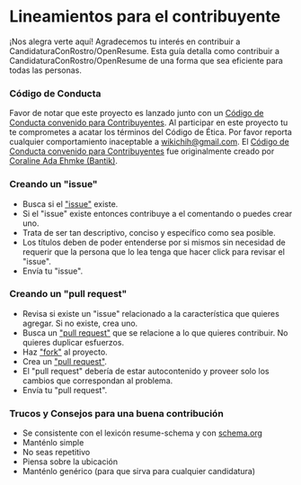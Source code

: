# Lineamientos para el contribuyente

¡Nos alegra verte aquí! Agradecemos tu interés en contribuir a CandidaturaConRostro/OpenResume. Esta guía detalla como contribuir a CandidaturaConRostro/OpenResume de una forma que sea eficiente para todas las personas.

### Código de Conducta

Favor de notar que este proyecto es lanzado junto con un [Código de Conducta convenido para Contribuyentes](CODIGO_DE_CONDUCTA.md). Al participar en este proyecto tu te comprometes a acatar los términos del Código de Ética.  Por favor reporta cualquier comportamiento inaceptable a [wikichih@gmail.com](wikichih@gmail.com). El [Código de Conducta convenido para Contribuyentes](https://github.com/Bantik/contributor_covenant) fue originalmente creado por [Coraline Ada Ehmke (Bantik)](https://github.com/Bantik).

### Creando un "issue"

* Busca si el  ["issue"](https://github.com/renemoreno/CandidaturaConRostro/issues) existe.
* Si el "issue" existe entonces contribuye a el comentando o puedes crear uno.
* Trata de ser tan descriptivo, conciso y específico como sea posible.
* Los títulos deben de poder entenderse por si mismos sin necesidad de requerir que la persona que lo lea tenga que hacer click para revisar el "issue".
* Envía tu "issue".

### Creando un "pull request"

* Revisa si existe un "issue" relacionado a la característica que quieres agregar. Si no existe, crea uno.
* Busca un ["pull request"](https://github.com/renemoreno/CandidaturaConRostro/pulls) que se relacione a lo que quieres contribuir. No quieres duplicar esfuerzos.
* Haz ["fork"](https://help.github.com/articles/fork-a-repo/) al proyecto.
* Crea un ["pull request"](https://help.github.com/articles/creating-a-pull-request/).
* El "pull request" debería de estar autocontenido y proveer solo los cambios que correspondan al problema.
* Envía tu "pull request".

### Trucos y Consejos para una buena contribución

* Se consistente con el lexicón resume-schema y con [schema.org](http://schema.org/)
* Manténlo simple
* No seas repetitivo
* Piensa sobre la ubicación
* Manténlo genérico (para que sirva para cualquier candidatura)
